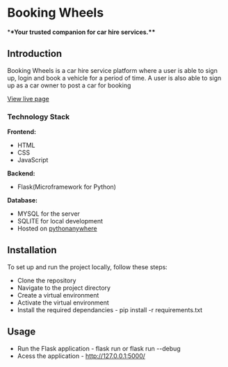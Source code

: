 # Booking Wheels

\***\*Your trusted companion for car hire services.\*\***

## Introduction

Booking Wheels is a car hire service platform where a user is able to sign up, login and book a vehicle for a period of time. A user is also able to sign up as a car owner to post a car for booking

[View live page](https://githinjiguru.pythonanywhere.com/)

### Technology Stack

**Frontend:**

- HTML
- CSS
- JavaScript

**Backend:**

- Flask(Microframework for Python)

**Database:**

- MYSQL for the server
- SQLITE for local development
- Hosted on [pythonanywhere](https://www.pythonanywhere.com)

## Installation

To set up and run the project locally, follow these steps:

- Clone the repository
- Navigate to the project directory
- Create a virtual environment
- Activate the virtual environment
- Install the required dependancies - pip install -r requirements.txt

## Usage

- Run the Flask application - flask run or flask run --debug
- Acess the application - http://127.0.0.1:5000/
